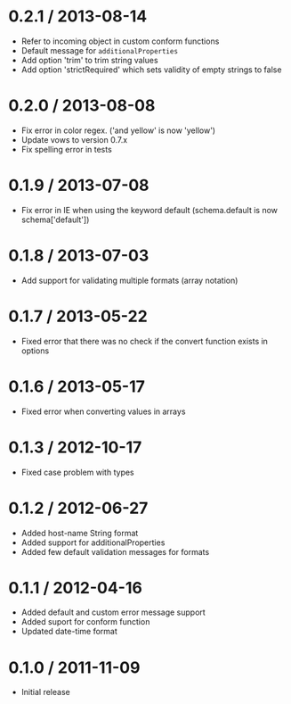 0.2.1 / 2013-08-14
==================

  * Refer to incoming object in custom conform functions
  * Default message for `additionalProperties`
  * Add option 'trim' to trim string values
  * Add option 'strictRequired' which sets validity of empty strings to false

0.2.0 / 2013-08-08
==================

  * Fix error in color regex. ('and yellow' is now 'yellow')
  * Update vows to version 0.7.x
  * Fix spelling error in tests

0.1.9 / 2013-07-08
==================

  * Fix error in IE when using the keyword default (schema.default is now schema['default'])

0.1.8 / 2013-07-03
==================

  * Add support for validating multiple formats (array notation)

0.1.7 / 2013-05-22
==================

  * Fixed error that there was no check if the convert function exists in options

0.1.6 / 2013-05-17
==================

  * Fixed error when converting values in arrays

0.1.3 / 2012-10-17
==================

  * Fixed case problem with types

0.1.2 / 2012-06-27
==================

  * Added host-name String format
  * Added support for additionalProperties
  * Added few default validation messages for formats

0.1.1 / 2012-04-16
==================

  * Added default and custom error message support
  * Added suport for conform function
  * Updated date-time format

0.1.0 / 2011-11-09
=================

  * Initial release

